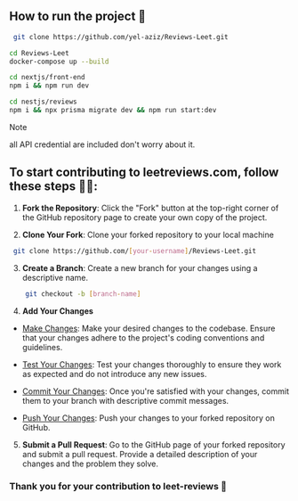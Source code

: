 ## How to run the project 🚀
```bash
 git clone https://github.com/yel-aziz/Reviews-Leet.git
```
```bash
cd Reviews-Leet
docker-compose up --build
```
```bash
cd nextjs/front-end
npm i && npm run dev
```
```bash
cd nestjs/reviews
npm i && npx prisma migrate dev && npm run start:dev
```

> [!NOTE]
> all API credential are included don't worry about it.

## To start contributing to leetreviews.com, follow these steps 🤝🌱:

1. __Fork the Repository__: Click the "Fork" button at the top-right corner of the GitHub repository page to create your own copy of the project.

2. __Clone Your Fork__: Clone your forked repository to your local machine
```bash
 git clone https://github.com/[your-username]/Reviews-Leet.git
```

3. __Create a Branch__: Create a new branch for your changes using a descriptive name.
```bash
    git checkout -b [branch-name]
```

4. __Add Your Changes__
- <u>Make Changes</u>: Make your desired changes to the codebase. Ensure that your changes adhere to the project's coding conventions and guidelines.

- <u>Test Your Changes</u>: Test your changes thoroughly to ensure they work as expected and do not introduce any new issues.
- <u>Commit Your Changes</u>: Once you're satisfied with your changes, commit them to your branch with descriptive commit messages.

- <u>Push Your Changes</u>: Push your changes to your forked repository on GitHub.

5. __Submit a Pull Request__: Go to the GitHub page of your forked repository and submit a pull request. Provide a detailed description of your changes and the problem they solve.

### Thank you for your contribution to leet-reviews 🤗